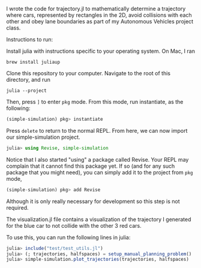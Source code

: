 
I wrote the code for trajectory.jl to mathematically determine a trajectory where cars, represented by rectangles in the 2D, avoid collisions with each other and obey lane boundaries as part of my Autonomous Vehicles project class.

Instructions to run:

Install julia with instructions specific to your operating system. On Mac, I ran 

```
brew install juliaup
```

Clone this repository to your computer. Navigate to the root of this directory, and run 

```
julia --project
```

Then, press `]` to enter `pkg` mode. From this mode, run instantiate, as the following:
```julia
(simple-simulation) pkg> instantiate
```

Press `delete` to return to the normal REPL. From here, we can now import our simple-simulation project.

```julia
julia> using Revise, simple-simulation
```

Notice that I also started "using" a package called Revise. Your REPL may complain that it cannot find this package yet. 
If so (and for any such package that you might need), you can simply add it to the project from `pkg` mode, 

```julia
(simple-simulation) pkg> add Revise
```

Although it is only really necessary for development so this step is not required. 


The visualization.jl file contains a visualization of the trajectory I generated for the blue car to not collide with the other 3 red cars.

To use this, you can run the following lines in julia:


```julia
julia> include("test/test_utils.jl")
julia> (; trajectories, halfspaces) = setup_manual_planning_problem()
julia> simple-simulation.plot_trajectories(trajectories, halfspaces)
```



